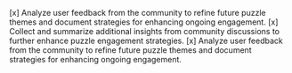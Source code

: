 [x] Analyze user feedback from the community to refine future puzzle themes and document strategies for enhancing ongoing engagement.
[x] Collect and summarize additional insights from community discussions to further enhance puzzle engagement strategies.
[x] Analyze user feedback from the community to refine future puzzle themes and document strategies for enhancing ongoing engagement.